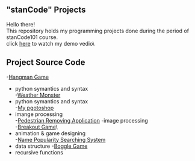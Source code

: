 ## "stanCode" Projects
Hello there!\
This repository holds my programming projects done during the period of stanCode101 course.\
click [here](https://drive.google.com/drive/folders/1Gi3bn9qPW_gR0ISyGzVPLd5Bztdvd7rF?fbclid=IwAR36BW3v_bHn-Idsh-0_ROSWLwrXOzoervZId25OOzH2LX4b6FCGDfULdDg) to watch my demo vedio\

## Project Source Code
-[Hangman Game](https://github.com/hsingfentsai/sc-projects/tree/main/stanCode_Projects/hangman_game)
  - python symantics and syntax\
-[Weather Monster]()
  - python symantics and syntax\
-[My pgotoshop]()
  - imange processing\
-[Pedestrian Removing Application]()
  -image processing\
-[Breakout Game](https://github.com/hsingfentsai/sc-projects/tree/main/stanCode_Projects/break_out_game)\
  - animation & game designing\
-[Name Popularity Searching System]()
  - data structure
-[Boggle Game](https://github.com/hsingfentsai/sc-projects/tree/main/stanCode_Projects/boggle_game_solver)
  - recursive functions

